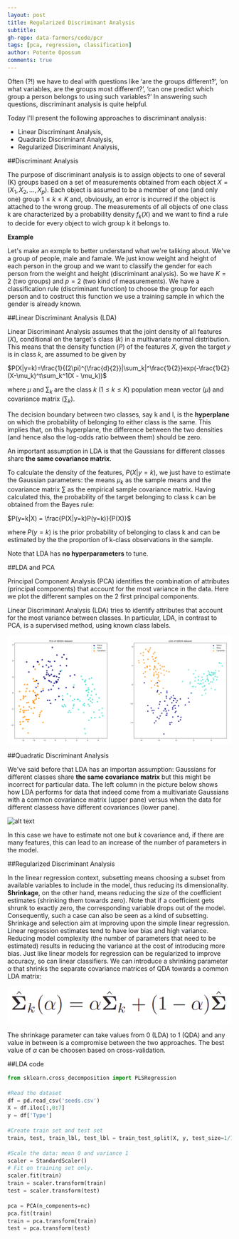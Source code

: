 ```yaml
---
layout: post
title: Regularized Discriminant Analysis
subtitle: 
gh-repo: data-farmers/code/pcr
tags: [pca, regression, classification]
author: Potente Opossum
comments: true
---
```


Often (?!) we have to deal with questions like ‘are the groups different?’, ‘on what variables, are the groups most different?’, ‘can one predict which group a person belongs to using such variables?’ In answering such questions, discriminant analysis is quite helpful.

Today I'll present the following approaches to discriminant analysis:
-	Linear Discriminant Analysis,
-	Quadratic Discriminant Analysis,
-	Regularized Discriminant Analysis,




##Discriminant Analysis

The purpose of discriminant analysis is to assign objects to one
of several (K) groups based on a set of measurements obtained from each object $X = (X_1, X_2, ..., X_p)$.
Each object is assumed to be a member of one (and only one) group $1 ≤ k ≤ K$ and, obviously, an error is incurred if the object is attached to the wrong group. The measurements of all objects of one class k are
characterized by a probability density $f_k(X)$ and we want to find a rule to decide for every object to wich group k it belongs to.

**Example**

Let's make an exmple to better understand what we're taliking about.
We've a group of people, male and famale. We just know weight and height of each person in the group and we want to classify the gender for each person from the weight and height (discriminant analysis).
So we have $K = 2$ (two groups) and $p = 2$ (two kind of measurements). 
We have a classification rule (discriminant function) to choose the group for each person and to costruct this function we use a training sample in which the gender is already known.

##Linear Discriminant Analysis (LDA)

Linear Discriminant Analysis assumes that the joint density of all features ($X$), conditional on the target's class ($k$) in a multivariate normal distribution. This means that the density function ($P$) of the features $X$, given the target $y$ is in class $k$, are assumed to be given by

$P(X|y=k)=\frac{1}{(2\pi)^{\frac{d}{2}}|\sum_k|^\frac{1}{2}}exp(-\frac{1}{2}(X-\mu_k)^t\sum_k^1(X - \mu_k))$

where $\mu$ and $\sum_k$ are the class $k$ $(1 \le k \le K)$ population mean vector ($\mu$) and covariance matrix ($\sum_k$).

The decision boundary between two classes, say k and l, is the **hyperplane** on which the probability of belonging to either class is the same. This implies that, on this hyperplane, the difference between the two densities (and hence also the log-odds ratio between them) should be zero.

An important assumption in LDA is that the Gaussians for different classes share **the same covariance matrix**.

To calculate the density of the features, $P(X|y=k)$, we just have to estimate the Gaussian parameters: the means $\mu_k$ as the sample means and the covariance matrix $\sum$ as the empirical sample covariance matrix. Having calculated this, the probability of the target belonging to class k can be obtained from the Bayes rule:

$P(y=k|X) = \frac{P(X|y=k)P(y=k)}{P(X)}$

where $P(y=k)$ is the prior probability of belonging to class k and can be estimated by the the proportion of k-class observations in the sample.

Note that LDA has **no hyperparameters** to tune.

##LDA and PCA

Principal Component Analysis (PCA) identifies the combination of attributes (principal components) that account for the most variance in the data. Here we plot the different samples on the 2 first principal components.

Linear Discriminant Analysis (LDA) tries to identify attributes that account for the most variance between classes. In particular, LDA, in contrast to PCA, is a supervised method, using known class labels.

![alt text](../img/RDA/pca_lda.png "PCA and LDA")

##Quadratic Discriminant Analysis

We've said before that LDA has an importan assumption: Gaussians for different classes share **the same covariance matrix** but this might be incorrect for particular data.
The left column in the picture below shows how LDA performs for data that indeed come from a multivariate Gaussians with a common covariance matrix (upper pane) versus when the data for different classess have different covariances (lower pane).

![alt text](../img/RDA/lda_cov.0png "PCA and LDA")

In this case we have to estimate not one but $k$ covariance and, if there are many features, this can lead to an increase of the number of parameters in the model.

##Regularized Discriminant Analysis

In the linear regression context, subsetting means choosing a subset from available variables to include in the model, thus reducing its dimensionality. **Shrinkage**, on the other hand, means reducing the size of the coefficient estimates (shrinking them towards zero).
Note that if a coefficient gets shrunk to exactly zero, the corresponding variable drops out of the model. Consequently, such a case can also be seen as a kind of subsetting.
Shrinkage and selection aim at improving upon the simple linear regression. Linear regression estimates tend to have low bias and high variance. Reducing model complexity (the number of parameters that need to be estimated) results in reducing the variance at the cost of introducing more bias.
Just like linear models for regression can be regularized to improve accuracy, so can linear classifiers. We can introduce a shrinking parameter $\alpha$ that shrinks the separate covariance matrices of QDA towards a common LDA matrix:

![alt text](../img/RDA/shrinking.png "shrinking parameter alpha")

The shrinkage parameter can take values from 0 (LDA) to 1 (QDA) and any value in between is a compromise between the two approaches. The best value of $\alpha$ can be choosen based on cross-validation.

##LDA code

```python
from sklearn.cross_decomposition import PLSRegression

#Read the dataset
df = pd.read_csv('seeds.csv')
X = df.iloc[:,0:7]
y = df['Type']

#Create train set and test set
train, test, train_lbl, test_lbl = train_test_split(X, y, test_size=1/7.0, random_state=0)

#Scale the data: mean 0 and variance 1 
scaler = StandardScaler()
# Fit on training set only.
scaler.fit(train)
train = scaler.transform(train)
test = scaler.transform(test)

pca = PCA(n_components=nc)
pca.fit(train)
train = pca.transform(train)
test = pca.transform(test)

```



